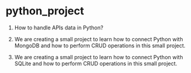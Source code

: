# python_project
1. How to handle APIs data in Python?

2. We are creating a small project to learn how to connect Python with MongoDB and how to perform CRUD operations in this small project.

3. We are creating a small project to learn how to connect Python with SQLite and how to perform CRUD operations in this small project.
